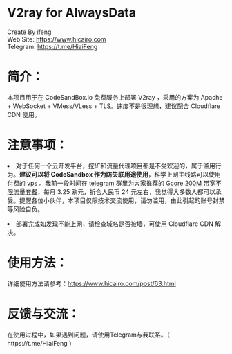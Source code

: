 # V2ray for AlwaysData
Create By ifeng<br>
Web Site: https://www.hicairo.com <br>
Telegram: https://t.me/HiaiFeng <br>

# 简介：
本项目用于在 CodeSandBox.io 免费服务上部署 V2ray ，采用的方案为 Apache + WebSocket + VMess/VLess + TLS。速度不是很理想，建议配合 Cloudflare CDN 使用。

# 注意事项：
<p><li>对于任何一个云开发平台，挖矿和流量代理项目都是不受欢迎的，属于滥用行为。<b>建议可以将 CodeSandbox 作为防失联用途使用</b>，科学上网主线路可以使用付费的 vps 。我前一段时间在 <a href="https://t.me/HiaiFeng">telegram</a> 群里为大家推荐的 <a href="https://www.hicairo.com/post/42.html">Gcore 200M 带宽不限流量套餐</a>，每月 3.25 欧元，折合人民币 24 元左右，我觉得大多数人都可以承受。提醒各位小伙伴，本项目仅限技术交流使用，请勿滥用，由此引起的账号封禁等风险自负。</li></p>
<p><li>部署完成如发现不能上网，请检查域名是否被墙，可使用 Cloudflare CDN 解决。</li></p>

# 使用方法：
详细使用方法请参考：https://www.hicairo.com/post/63.html

# 反馈与交流：
<p>在使用过程中，如果遇到问题，请使用Telegram与我联系。（ https://t.me/HiaiFeng ）</p>
